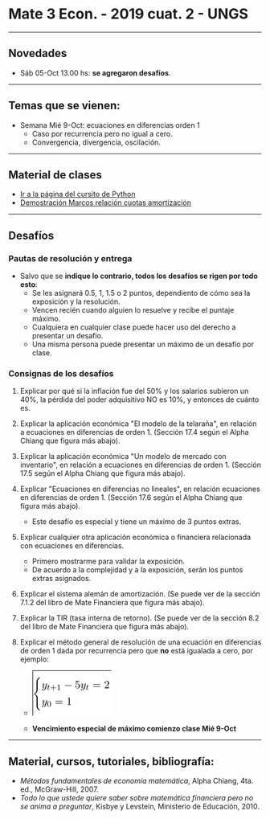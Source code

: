 # Mate 3 Econ. - 2019 cuat. 2 - UNGS

---

## Novedades
- Sáb 05-Oct 13.00 hs: **se agregaron desafíos**.

---

## Temas que se vienen:
- Semana Mié 9-Oct: ecuaciones en diferencias orden 1
	* Caso por recurrencia pero no igual a cero.
	* Convergencia, divergencia, oscilación.

---

## Material de clases
- [Ir a la página del cursito de Python](https://sebasped.github.io/python-mate3-2019c2/)
- [Demostración Marcos relación cuotas amortización](https://github.com/sebasped/ME3-2019c2/blob/master/demostracionMarcos_relacion_capAmort_y_capitalizacion.jpeg)

---

## Desafíos
### Pautas de resolución y entrega
- Salvo que se **indique lo contrario, todos los desafíos se rigen por todo esto**:
	* Se les asignará 0.5, 1, 1.5 o 2 puntos, dependiento de cómo sea la exposición y la resolución.
	* Vencen recién cuando alguien lo resuelve y recibe el puntaje máximo.
	* Cualquiera en cualquier clase puede hacer uso del derecho a presentar un desafío.
	* Una misma persona puede presentar un máximo de un desafío por clase.

### Consignas de los desafíos
1. Explicar por qué si la inflación fue del 50% y los salarios subieron un 40%, la pérdida del poder adquisitivo NO es 10%, y entonces de cuánto es.

2. Explicar la aplicación económica "El modelo de la telaraña", en relación a ecuaciones en diferencias de orden 1. (Sección 17.4 según el Alpha Chiang que figura más abajo).

3. Explicar la aplicación económica "Un modelo de mercado con inventario", en relación a ecuaciones en diferencias de orden 1. (Sección 17.5 según el Alpha Chiang que figura más abajo).

4. Explicar "Ecuaciones en diferencias no lineales", en relación ecuaciones en diferencias de orden 1. (Sección 17.6 según el Alpha Chiang que figura más abajo).
	- Este desafío es especial y tiene un máximo de 3 puntos extras.

5. Explicar cualquier otra aplicación económica o financiera relacionada con ecuaciones en diferencias.
	- Primero mostrarme para validar la exposición.
	- De acuerdo a la complejidad y a la exposición, serán los puntos extras asignados.

6. Explicar el sistema alemán de amortización. (Se puede ver de la sección 7.1.2 del libro de Mate Financiera que figura más abajo).

7. Explicar la TIR (tasa interna de retorno). (Se puede ver de la sección 8.2 del libro de Mate Financiera que figura más abajo).

8. Explicar el método general de resolución de una ecuación en diferencias de orden 1 dada por recurrencia pero que **no** está igualada a cero, por ejemplo:

	- ![](https://raw.githubusercontent.com/sebasped/ME3-2019c2/master/ecdif1.png)
 
	- **Vencimiento especial de máximo comienzo clase Mié 9-Oct**

---

## Material, cursos, tutoriales, bibliografía:
- _Métodos fundamentales de economía matemática_, Alpha Chiang, 4ta. ed., McGraw-Hill, 2007.
- _Todo lo que ustede quiere saber sobre matemática financiera pero no se anima a preguntar_, Kisbye y Levstein, Ministerio de Educación, 2010.

